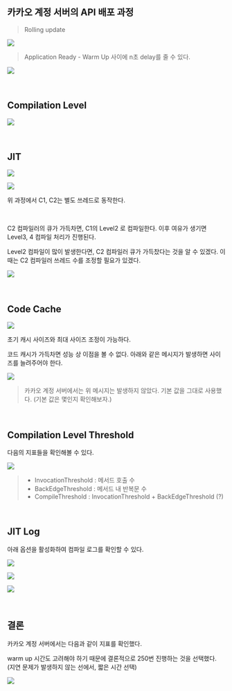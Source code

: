 ## 카카오 계정 서버의 API 배포 과정

> Rolling update

![](../../images/[Backend]%20JVM%20warm%20up_33.png)

> Application Ready - Warm Up 사이에 n초 delay를 줄 수 있다.

![](../../images/[Backend]%20JVM%20warm%20up_46.png)

<br>

## Compilation Level 

![](../../images/[Backend]%20JVM%20warm%20up_51.png)

<br>

## JIT

![](../../images/[Backend]%20JVM%20warm%20up_03.png)

![](../../images/[Backend]%20JVM%20warm%20up_36.png)

위 과정에서 C1, C2는 별도 쓰레드로 동작한다.

<br>

C2 컴파일러의 큐가 가득차면, C1의 Level2 로 컴파일한다. 이후 여유가 생기면 Level3, 4 컴파일 처리가 진행된다.

Level2 컴파일이 많이 발생한다면, C2 컴파일러 큐가 가득찼다는 것을 알 수 있겠다. 이때는 C2 컴파일러 쓰레드 수를 조정할 필요가 있겠다.

![](../../images/[Backend]%20JVM%20warm%20up_13.png)

<br>

## Code Cache

![](../../images/[Backend]%20JVM%20warm%20up_21.png)

초기 캐시 사이즈와 최대 사이즈 조정이 가능하다. 

코드 캐시가 가득차면 성능 상 이점을 볼 수 없다. 아래와 같은 메시지가 발생하면 사이즈를 늘려주어야 한다.

![](../../images/[Backend]%20JVM%20warm%20up_14.png)

> 카카오 계정 서버에서는 위 메시지는 발생하지 않았다. 기본 값을 그대로 사용했다. (기본 값은 몇인지 확인해보자.)

<br>

## Compilation Level Threshold

다음의 지표들을 확인해볼 수 있다.

![](../../images/[Backend]%20JVM%20warm%20up_58.png)

> - InvocationThreshold : 메서드 호출 수
> - BackEdgeThreshold : 메서드 내 반복문 수
> - CompileThreshold : InvocationThreshold + BackEdgeThreshold (?)


<br>

## JIT Log

아래 옵션을 활성화하여 컴파일 로그를 확인할 수 있다.

![](../../images/[Backend]%20JVM%20warm%20up_04.png)

![](../../images/[Backend]%20JVM%20warm%20up_34.png)

![](../../images/[Backend]%20JVM%20warm%20up_49.png)

<br>

## 결론

카카오 계정 서버에서는 다음과 같이 지표를 확인했다. 

warm up 시간도 고려해야 하기 때문에 결론적으로 250번 진행하는 것을 선택했다. (지연 문제가 발생하지 않는 선에서, 짧은 시간 선택)

![](../../images/[Backend]%20JVM%20warm%20up_40.png)